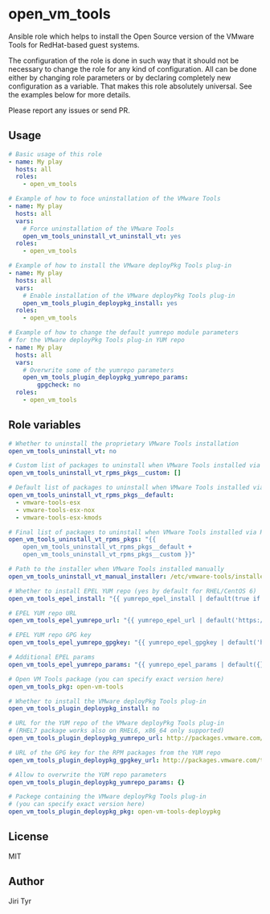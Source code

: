 open_vm_tools
=============

Ansible role which helps to install the Open Source version of the VMware
Tools for RedHat-based guest systems.

The configuration of the role is done in such way that it should not be necessary
to change the role for any kind of configuration. All can be done either by
changing role parameters or by declaring completely new configuration as a
variable. That makes this role absolutely universal. See the examples below for
more details.

Please report any issues or send PR.


Usage
-----

```yaml
# Basic usage of this role
- name: My play
  hosts: all
  roles:
    - open_vm_tools

# Example of how to foce uninstallation of the VMware Tools
- name: My play
  hosts: all
  vars:
    # Force uninstallation of the VMware Tools
    open_vm_tools_uninstall_vt_uninstall_vt: yes
  roles:
    - open_vm_tools

# Example of how to install the VMware deployPkg Tools plug-in
- name: My play
  hosts: all
  vars:
    # Enable installation of the VMware deployPkg Tools plug-in
    open_vm_tools_plugin_deploypkg_install: yes
  roles:
    - open_vm_tools

# Example of how to change the default yumrepo module parameters
# for the VMware deployPkg Tools plug-in YUM repo
- name: My play
  hosts: all
  vars:
    # Overwrite some of the yumrepo parameters
    open_vm_tools_plugin_deploypkg_yumrepo_params:
        gpgcheck: no
  roles:
    - open_vm_tools
```


Role variables
--------------

```yaml
# Whether to uninstall the proprietary VMware Tools installation
open_vm_tools_uninstall_vt: no

# Custom list of packages to uninstall when VMware Tools installed via RPMs
open_vm_tools_uninstall_vt_rpms_pkgs__custom: []

# Default list of packages to uninstall when VMware Tools installed via RPMs
open_vm_tools_uninstall_vt_rpms_pkgs__default:
  - vmware-tools-esx
  - vmware-tools-esx-nox
  - vmware-tools-esx-kmods

# Final list of packages to uninstall when VMware Tools installed via RPMs
open_vm_tools_uninstall_vt_rpms_pkgs: "{{
    open_vm_tools_uninstall_vt_rpms_pkgs__default +
    open_vm_tools_uninstall_vt_rpms_pkgs__custom }}"

# Path to the installer when VMware Tools installed manually
open_vm_tools_uninstall_vt_manual_installer: /etc/vmware-tools/installer.sh

# Whether to install EPEL YUM repo (yes by default for RHEL/CentOS 6)
open_vm_tools_epel_install: "{{ yumrepo_epel_install | default(true if ansible_facts.distribution_major_version | int == 6 else false) }}"

# EPEL YUM repo URL
open_vm_tools_epel_yumrepo_url: "{{ yumrepo_epel_url | default('https://dl.fedoraproject.org/pub/epel/$releasever/$basearch/') }}"

# EPEL YUM repo GPG key
open_vm_tools_epel_yumrepo_gpgkey: "{{ yumrepo_epel_gpgkey | default('https://dl.fedoraproject.org/pub/epel/RPM-GPG-KEY-EPEL-$releasever') }}"

# Additional EPEL params
open_vm_tools_epel_yumrepo_params: "{{ yumrepo_epel_params | default({}) }}"

# Open VM Tools package (you can specify exact version here)
open_vm_tools_pkg: open-vm-tools

# Whether to install the VMware deployPkg Tools plug-in
open_vm_tools_plugin_deploypkg_install: no

# URL for the YUM repo of the VMware deployPkg Tools plug-in
# (RHEL7 package works also on RHEL6, x86_64 only supported)
open_vm_tools_plugin_deploypkg_yumrepo_url: http://packages.vmware.com/packages/rhel7/x86_64/

# URL of the GPG key for the RPM packages from the YUM repo
open_vm_tools_plugin_deploypkg_gpgkey_url: http://packages.vmware.com/tools/keys/VMWARE-PACKAGING-GPG-RSA-KEY.pub

# Allow to overwrite the YUM repo parameters
open_vm_tools_plugin_deploypkg_yumrepo_params: {}

# Packege containing the VMware deployPkg Tools plug-in
# (you can specify exact version here)
open_vm_tools_plugin_deploypkg_pkg: open-vm-tools-deploypkg
```


License
-------

MIT


Author
------

Jiri Tyr
